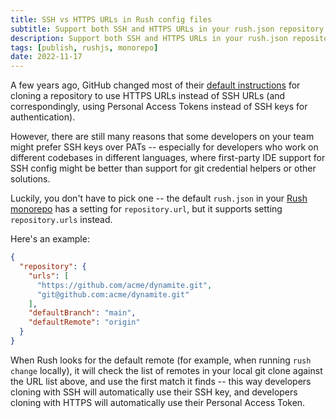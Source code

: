 ```yaml
---
title: SSH vs HTTPS URLs in Rush config files
subtitle: Support both SSH and HTTPS URLs in your rush.json repository configuration.
description: Support both SSH and HTTPS URLs in your rush.json repository configuration.
tags: [publish, rushjs, monorepo]
date: 2022-11-17
---
```


A few years ago, GitHub changed most of their [default instructions](https://docs.github.com/en/repositories/creating-and-managing-repositories/cloning-a-repository) for cloning a repository to use HTTPS URLs instead of SSH URLs (and correspondingly, using Personal Access Tokens instead of SSH keys for authentication).

However, there are still many reasons that some developers on your team might prefer SSH keys over PATs -- especially for developers who work on different codebases in different languages, where first-party IDE support for SSH config might be better than support for git credential helpers or other solutions.

Luckily, you don't have to pick one -- the default `rush.json` in your [Rush monorepo](https://rushjs.io) has a setting for `repository.url`, but it supports setting `repository.urls` instead.

Here's an example:

```json
{
  "repository": {
    "urls": [
      "https://github.com/acme/dynamite.git",
      "git@github.com:acme/dynamite.git"
    ],
    "defaultBranch": "main",
    "defaultRemote": "origin"
  }
}
```

When Rush looks for the default remote (for example, when running `rush change` locally), it will check the list of remotes in your local git clone against the URL list above, and use the first match it finds -- this way developers cloning with SSH will automatically use their SSH key, and developers cloning with HTTPS will automatically use their Personal Access Token.

